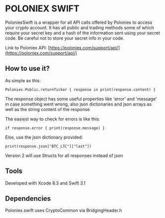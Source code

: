 # POLONIEX SWIFT

PoloniexSwift is a wrapper for all API calls offered by Poloniex to access your crypto account. It has all public and trading methods some of which require your secret key and a hash of the information sent using your secret code. Be careful not to store your secret info in your code.

Link to Poloniex API: [https://poloniex.com/support/api/](https://poloniex.com/support/api/)

## How to use it? 

As simple as this:

    Poloniex.Public.returnTicker { response in print(response.content) }

The response object has some useful properties like 'error' and 'message' in case something went wrong, also json dictionaries and json arrays as well as the string content of the response

The easiest way to check for errors is like this:

    if response.error { print(response.message) }

Else, use the json dictionary provided:

    print(response.json["BTC_LTC"]["last"])

Version 2 will use Structs for all responses instead of json

## Tools

Developed with Xcode 8.3 and Swift 3.1

## Dependencies

Poloniex.swift uses CryptoCommon via BridgingHeader.h

